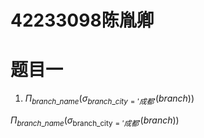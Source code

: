 # 42233098陈胤卿

# 题目一
1. $\Pi_{branch\_name}(\sigma_{branch\_city='成都'}(branch))$


$\Pi_{branch\_name}(\sigma_{\text{branch\_city}='成都'}(branch))$
